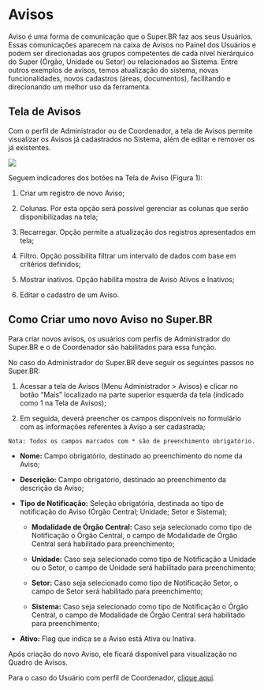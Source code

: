 # Avisos


Aviso é uma forma de comunicação que o Super.BR faz aos seus Usuários. Essas comunicações aparecem na caixa de Avisos no Painel dos Usuários e podem ser direcionadas aos grupos competentes de cada nível hierárquico do Super (Órgão, Unidade ou Setor) ou relacionados ao Sistema. Entre outros exemplos de avisos, temos atualização do sistema, novas funcionalidades, novos cadastros (áreas, documentos), facilitando e direcionando um melhor uso da ferramenta.  

 

## Tela de Avisos 

Com o perfil de Administrador ou de Coordenador, a tela de Avisos permite visualizar os Avisos já cadastrados no Sistema, além de editar e remover os já existentes. 

 

<img src="../../_static/images/Avisos - Tela Principal.png)"/>
 

Seguem indicadores dos botões na Tela de Aviso (Figura 1): 

1. Criar um registro de novo Aviso; 

2. Colunas. Por esta opção será possível gerenciar as colunas que serão disponibilizadas na tela; 

3. Recarregar. Opção permite a atualização dos registros apresentados em tela; 

4. Filtro. Opção possibilita filtrar um intervalo de dados com base em critérios definidos; 

5. Mostrar inativos. Opção habilita mostra de Aviso Ativos e Inativos; 

6. Editar o cadastro de um Aviso. 

 

## Como Criar umo novo Aviso no Super.BR 

Para criar novos avisos, os usuários com perfis de Administrador do Super.BR e o de Coordenador são habilitados para essa função. 

No caso do Administrador do Super.BR deve seguir os seguintes passos no Super.BR: 

1. Acessar a tela  de Avisos (Menu Administrador > Avisos) e clicar no botão “Mais” localizado na parte superior esquerda da tela (indicado como 1 na Tela de Avisos); 

2. Em seguida, deverá preencher os campos disponíveis no formulário com as informações referentes à Aviso a ser cadastrada; 

```{note}
Nota: Todos os campos marcados com * são de preenchimento obrigatório. 
```
 

* **Nome:** Campo obrigatório, destinado ao preenchimento do nome da Aviso; 

* **Descrição:** Campo obrigatório, destinado ao preenchimento da descrição da Aviso; 

* **Tipo de Notificação:** Seleção obrigatória, destinada ao tipo de notificação do Aviso (Órgão Central; Unidade; Setor e Sistema); 

	* **Modalidade de Órgão Central:** Caso seja selecionado como tipo de Notificação o Órgão Central, o campo de Modalidade de Órgão Central será habilitado para preenchimento; 

	* **Unidade:** Caso seja selecionado como tipo de Notificação a Unidade ou o Setor, o campo de Unidade será habilitado para preenchimento;  

	* **Setor:** Caso seja selecionado como tipo de Notificação Setor, o campo de Setor será habilitado para preenchimento; 

	* **Sistema:** Caso seja selecionado como tipo de Notificação o Órgão Central, o campo de Modalidade de Órgão Central será habilitado para preenchimento; 

* **Ativo:** Flag que indica se a Aviso está Ativa ou Inativa. 

Após criação do novo Aviso, ele ficará disponível para visualização no Quadro de Avisos. 

 

Para o caso do Usuário com perfil de Coordenador, [clique aqui](configuraçao/Avisos-Coord.md).